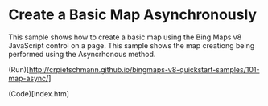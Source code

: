 # Create a Basic Map Asynchronously

This sample shows how to create a basic map using the Bing Maps v8 JavaScript control on a page. This sample shows the map creationg being performed using the Asyncrhonous method.

(Run)[http://crpietschmann.github.io/bingmaps-v8-quickstart-samples/101-map-async/]

(Code)[index.htm]